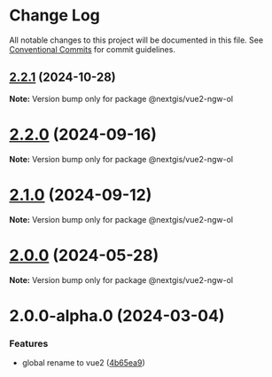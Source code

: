# Change Log

All notable changes to this project will be documented in this file.
See [Conventional Commits](https://conventionalcommits.org) for commit guidelines.

## [2.2.1](https://github.com/nextgis/nextgis_frontend_vue2/compare/v2.2.0...v2.2.1) (2024-10-28)

**Note:** Version bump only for package @nextgis/vue2-ngw-ol





# [2.2.0](https://github.com/nextgis/nextgis_frontend_vue2/compare/v2.1.0...v2.2.0) (2024-09-16)

**Note:** Version bump only for package @nextgis/vue2-ngw-ol





# [2.1.0](https://github.com/nextgis/nextgis_frontend_vue2/compare/v2.0.0...v2.1.0) (2024-09-12)

**Note:** Version bump only for package @nextgis/vue2-ngw-ol





# [2.0.0](https://github.com/nextgis/nextgis_frontend_vue2/compare/v2.0.0-alpha.0...v2.0.0) (2024-05-28)

**Note:** Version bump only for package @nextgis/vue2-ngw-ol





# 2.0.0-alpha.0 (2024-03-04)


### Features

* global rename to vue2 ([4b65ea9](https://github.com/nextgis/nextgis_frontend_vue2/commit/4b65ea9c13027ca959bf88d3d38bb1fabddf6e8a))
